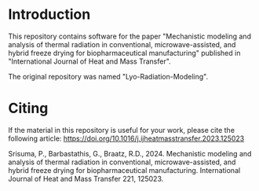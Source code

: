 # Introduction
This repository contains software for the paper "Mechanistic modeling and analysis of thermal radiation in conventional, microwave-assisted, and hybrid freeze drying for biopharmaceutical manufacturing" published in "International Journal of Heat and Mass Transfer".

The original repository was named "Lyo-Radiation-Modeling".

# Citing
If the material in this repository is useful for your work, please cite the following article:
https://doi.org/10.1016/j.ijheatmasstransfer.2023.125023

Srisuma, P., Barbastathis, G., Braatz, R.D., 2024. Mechanistic modeling and analysis of thermal radiation in conventional, microwave-assisted, and hybrid freeze drying for biopharmaceutical manufacturing. International Journal of Heat and Mass Transfer 221, 125023.

